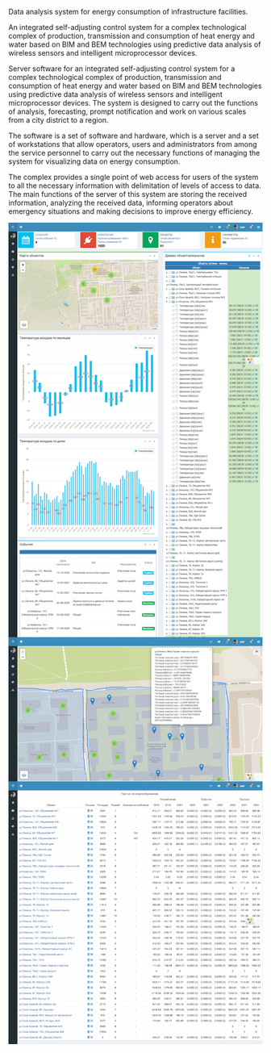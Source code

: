 Data analysis system for energy consumption of infrastructure facilities.

An integrated self-adjusting control system for a complex technological complex of production, transmission and consumption of heat energy and water based on BIM and BEM technologies using predictive data analysis of wireless sensors and intelligent microprocessor devices.

Server software for an integrated self-adjusting control system for a complex technological complex of production, transmission and consumption of heat energy and water based on BIM and BEM technologies using predictive data analysis of wireless sensors and intelligent microprocessor devices. The system is designed to carry out the functions of analysis, forecasting, prompt notification and work on various scales from a city district to a region.

The software is a set of software and hardware, which is a server and a set of workstations that allow operators, users and administrators from among the service personnel to carry out the necessary functions of managing the system for visualizing data on energy consumption.

The complex provides a single point of web access for users of the system to all the necessary information with delimitation of levels of access to data.
The main functions of the server of this system are storing the received information, analyzing the received data, informing operators about emergency situations and making decisions to improve energy efficiency.

<img src="docs/21.png" align="center"/>
<img src="docs/15.png" align="center"/>
<img src="docs/10.png" align="center"/>
